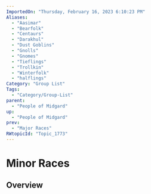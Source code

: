```yaml
---
ImportedOn: "Thursday, February 16, 2023 6:10:23 PM"
Aliases:
  - "Aasimar"
  - "Bearfolk"
  - "Centaurs"
  - "Darakhul"
  - "Dust Goblins"
  - "Gnolls"
  - "Gnomes"
  - "Tieflings"
  - "Trollkin"
  - "Winterfolk"
  - "halflings"
Category: "Group List"
Tags:
  - "Category/Group-List"
parent:
  - "People of Midgard"
up:
  - "People of Midgard"
prev:
  - "Major Races"
RWtopicId: "Topic_1773"
---
```

# Minor Races
## Overview
